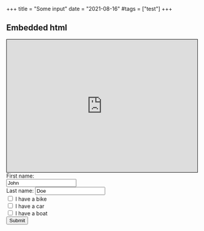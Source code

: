 +++
title = "Some input"
date = "2021-08-16"
#tags = ["test"]
+++

## Embedded html

<iframe width="100%" height="350" frameborder="0" scrolling="no" marginheight="0" marginwidth="0" src="https://www.openstreetmap.org/export/embed.html?bbox=-5.361328125%2C45.98169518512228%2C20.786132812500004%2C56.108810038002154&amp;layer=mapnik" style="border: 1px solid black"></iframe>

 <form action="">
  <label for="fname">First name:</label><br>
  <input type="text" id="fname" name="fname" value="John"><br>
  <label for="lname">Last name:</label>
  <input type="text" id="lname" name="lname" value="Doe"><br>
  <input type="checkbox" id="vehicle1" name="vehicle1" value="Bike">
  <label for="vehicle1"> I have a bike</label><br>
  <input type="checkbox" id="vehicle2" name="vehicle2" value="Car">
  <label for="vehicle2"> I have a car</label><br>
  <input type="checkbox" id="vehicle3" name="vehicle3" value="Boat">
  <label for="vehicle3"> I have a boat</label>
  <br/>
  <input type="submit" value="Submit">
</form>


